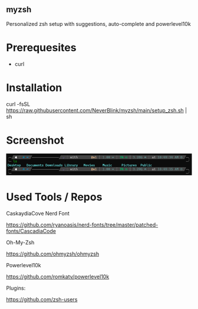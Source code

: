 ## myzsh
Personalized zsh setup with suggestions, auto-complete and powerlevel10k

# Prerequesites
- curl

# Installation
curl -fsSL https://raw.githubusercontent.com/NeverBlink/myzsh/main/setup_zsh.sh | sh

# Screenshot
![Alt text](/screenshots/screenshot_1.png?raw=true "Optional Title")

# Used Tools / Repos
CaskaydiaCove Nerd Font

https://github.com/ryanoasis/nerd-fonts/tree/master/patched-fonts/CascadiaCode

Oh-My-Zsh

https://github.com/ohmyzsh/ohmyzsh

Powerlevel10k

https://github.com/romkatv/powerlevel10k

Plugins:

https://github.com/zsh-users